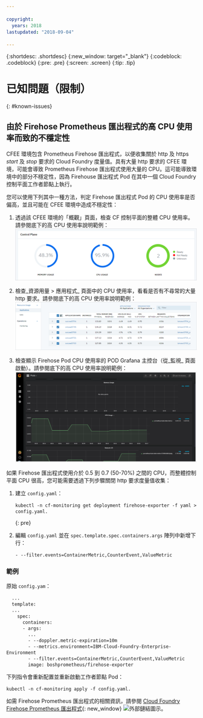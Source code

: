 ```yaml
---

copyright:
  years: 2018
lastupdated: "2018-09-04"

---
```


{:shortdesc: .shortdesc}
{:new_window: target="_blank"}
{:codeblock: .codeblock}
{:pre: .pre}
{:screen: .screen}
{:tip: .tip}

# 已知問題（限制）
{: #known-issues}

## 由於 Firehose Prometheus 匯出程式的高 CPU 使用率而致的不穩定性

CFEE 環境包含 Prometheus Firehose 匯出程式，以便收集關於 http 及 https _start_ 及 _stop_ 要求的 Cloud Foundry 度量值。具有大量 http 要求的 CFEE 環境，可能會導致 Prometheus Firehose 匯出程式使用大量的 CPU。這可能導致環境中的部分不穩定性，因為 Firehouse 匯出程式 Pod 在其中一個 Cloud Foundry 控制平面工作者節點上執行。

您可以使用下列其中一種方法，判定 Firehose 匯出程式 Pod 的 CPU 使用率是否偏高，並且可能在 CFEE 環境中造成不穩定性： 
1.  透過該 CFEE 環境的「概觀」頁面，檢查 CF 控制平面的整體 CPU 使用率。請參閱底下的高 CPU 使用率說明範例：
![「概觀」頁面中的高 CPU](img/FirehoseExporterIssue_OverviewMetrics.png)

2. 檢查_資源用量 > 應用程式_ 頁面中的 CPU 使用率，看看是否有不尋常的大量 http 要求。請參閱底下的高 CPU 使用率說明範例：
![「資源用量」頁面中的高 CPU](img/FirehoseExporterIssue_ResourceUsage.png)

3. 檢查顯示 Firehose Pod CPU 使用率的 POD Grafana 主控台（從_監視_ 頁面啟動）。請參閱底下的高 CPU 使用率說明範例：
![Grafana 主控台中的高 CPU](img/FirehoseExporterIssue_Grafana.png)

如果 Firehose 匯出程式使用介於 0.5 到 0.7 (50-70%) 之間的 CPU，而整體控制平面 CPU 很高，您可能需要透過下列步驟關閉 http 要求度量值收集：

1. 建立 `config.yaml`：

   ```
   kubectl -n cf-monitoring get deployment firehose-exporter -f yaml > config.yaml.
   ```
   {: pre}
  
2. 編輯 `config.yaml` 並在 `spec.template.spec.containers.args` 陣列中新增下行：

   ```
   - --filter.events=ContainerMetric,CounterEvent,ValueMetric          
   ```

### 範例

原始 `config.yam`：

```
  ...
  template:
  ...
    spec:
      containers:
      - args:
        ...
        - --doppler.metric-expiration=10m
        - --metrics.environment=IBM-Cloud-Foundry-Enterprise-Environment
        - --filter.events=ContainerMetric,CounterEvent,ValueMetric
        image: boshprometheus/firehose-exporter
```  

下列指令會重新配置並重新啟動工作者節點 Pod：

```
kubectl -n cf-monitoring apply -f config.yaml.

```

如需 Firehose Prometheus 匯出程式的相關資訊，請參閱 [Cloud Foundry Firehose Prometheus 匯出程式](https://github.com/bosh-prometheus/firehose_exporter){: new_window} ![外部鏈結圖示](../icons/launch-glyph.svg "外部鏈結圖示")。
